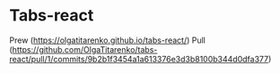 # Tabs-react
Prew (https://olgatitarenko.github.io/tabs-react/)
Pull (https://github.com/OlgaTitarenko/tabs-react/pull/1/commits/9b2b1f3454a1a613376e3d3b8100b344d0dfa377)
